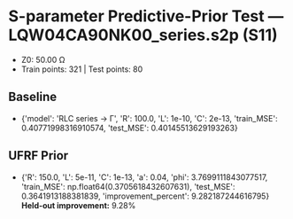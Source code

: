 # S-parameter Predictive-Prior Test — LQW04CA90NK00_series.s2p (S11)
- Z0: 50.00 Ω
- Train points: 321  |  Test points: 80

## Baseline
- {'model': 'RLC series -> Γ', 'R': 100.0, 'L': 1e-10, 'C': 2e-13, 'train_MSE': 0.40771998316910574, 'test_MSE': 0.40145513629193263}

## UFRF Prior
- {'R': 150.0, 'L': 5e-11, 'C': 1e-13, 'a': 0.04, 'phi': 3.7699111843077517, 'train_MSE': np.float64(0.3705618432607631), 'test_MSE': 0.3641913188381839, 'improvement_percent': 9.282187244616795}
**Held-out improvement:** 9.28%